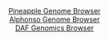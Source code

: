 <div id="Pineapple_Genome_Browser" align="center">
  <a href="https://igv.org/app/?sessionURL=blob:zZJdb5swFIb_i6VWm0TAhgABqZrIRz.WJt2aplFbVcgBA1YBE9sJaaL8951Vm3bTi.Zi0yQuzJHB7_v42aMNk4qLGoXINolrEoIMpArRzmjVlGxKK6ZQmNFSMQNJljHJ6oShcI8yqjSd317Dl4XWjQoti.umU9E6F6ZyTFrRnahpq8xEVNZAlCVdCkm1kMrqS7oRFs83nZYtadOYcLZjulZKNbVo2RSiVsJqWJ3HLfwv_j2Kc1aLisXVutT8LUAMeSBjamb0S7SYRUnClBqz16v0LBpfRffOaP544Q0e5zeXi7m3OJ3xvKZ6LdnZiX2elYJcKbs76Y3b0WA54t2tHFwruxqdOMPT0bbhkqkz4pOe45Ie9gANr1O2_Z9aw8OPbP4yJMnqRpctIFiJbjK.uxg0q4fbrf04_P5ucx8dDFSKZA0uoKSQfkiw4WDPcG2v83NJegbGAfCRgqPw6dlAWtLkBbY_7ZF.bcAYpNhq_SaPgYRMmURhJ8DYJ0Fgu12_i4OAHIw9Wsvy78E9n98GPrYj2_bijJcadE5jVTfKpHVtbpLMzHdH0iy.ntj9xWrSL9JifiOi3d3CA7DbtUuGKSzed8kHChDg7Rqh7kdy_RP7PhLE1MtjlbuI.pPp_ezyoZrefes.FFOcA5t.P1_tdPQuoB7UPQ5OJmRFNeyHCbz.sm5DJae1hsGGK77kJdevC.AoWhQS2wF5USJKATYimS8_YQMbxMWf_0jqHJ4PPwA-">Pineapple Genome Browser</a>
</div>
<div id="Alphonso_Genome_Browser" align="center">
  <a href="https://igv.org/app/?sessionURL=blob:zZJbb9owGIb_i6VWmxRyhIREQhOnFgQDBssQVFVkEifxcOzUdjiK_z4XbdrNKpWLTZN8YX_y4f0eP2ewQ1xgRkEAbN1q6JYFNCBytl_AoiRoAgskQJBCIpAGOEoRRzRGIDiDFAoJw_lYncylLEVgGFiWtQLSjOnC0WEBT4zCvdBjVhhdRgjcMA4l48LocLhjBs52tT3awLLU1duO3jASKKEBSZkzKphRIppFe3Vf9KsUZYiyAkVFRSS.BohUHpUx0VP4qb1ctOMYCTFCx2HSao.G7W9OP1w_ut11OB0sQ3d5v8AZhbLiqDX2jof.pr5KDkmz3gxHznKc2OvDZC37d07vvn8oMUeiZXlW02lYnt9UYDBN0OF_6lkNfGPfpzxHj3d25wF.HgyF6wyna39aDWadZbjYv9H5RQOExZUyAcQ59wLL1BzT1Rq2W3udWk3NNH3FhzMMgqdnDUgO463a_nQG8lgqX4BAL9VVHQ0wniAOgppvmp7l.3aj7tVN37cu2hlUnPw9uA_h3PdMu23bbpRiIpXMSSRoKXRIqb6LUz073UjTnc3H6dfvXfcFku2WNKv.aljOeDyYiD.yfKWknr5.oGr0PYn.iXfvCaLLza2yJbkyLeZ0InvbL_bK7XUE60.HJ7JN5tmbgG6DkzJeQKn2q4pa_vRtBzmGVKrCDgu8wQTL41JxZHsQWLajtAUxI0x5CHi2.WBqpmY1zI._9XQuz5cf">Alphonso Genome Browser</a>
</div>


<div id="DAF_Genomics_Browser" align="center">
  <a href="https://igv.org/app/?sessionURL=blob:tZHtatswGIXvRbD.8pdkx44NYXhZsmVJtyXBNWspQZXlWEyWPElu2oTc.4TXMdgoY9CBJCTej3P0PidwT5VmUoAMIA.OPAiBA3QjD1vcdpx.xC3VIKsx19QBitZUUUEoyE6gxtrgYrOylY0xnc58v8K1u6dCtoxoT4ce7lwte9NQm.oiD7f4KAU.aI_I1iYb7GPeNVJo6WNCqNZu4HdU7HcHbI.fsd3Qku7anhs2qO6sCWus8mps3TJR0Ye_GPkPynax13m5zYf6JX1cVJN8ucivwllx_S6eXhef3pdFXF5s2V5g0ys6kcsP6VU97zhajqfrqdoE.Sp9c8nTz4tX4duL2UPHFNUTmMBxOIJxgsDZAVyS3iIApFEwg5GToLGDosh9uoaj2M5ASQaym1sHGIXJV5t.cwLmsbOggKbf.oGZA6SqqAKZmwZBAtMUjaIkCtIUnp0T6BV_YZLzYpMmAcoRir073Fr9mvFhfFboz.BLYfyts93_imkWlXer4rI5MkHW5Xp8LOdfZLPIp5I8g8kBz36rlqrFxoZ.PJ.gYG7VWirMLyrh.fb8HQ--">DAF Genomics Browser</a>
</div>
